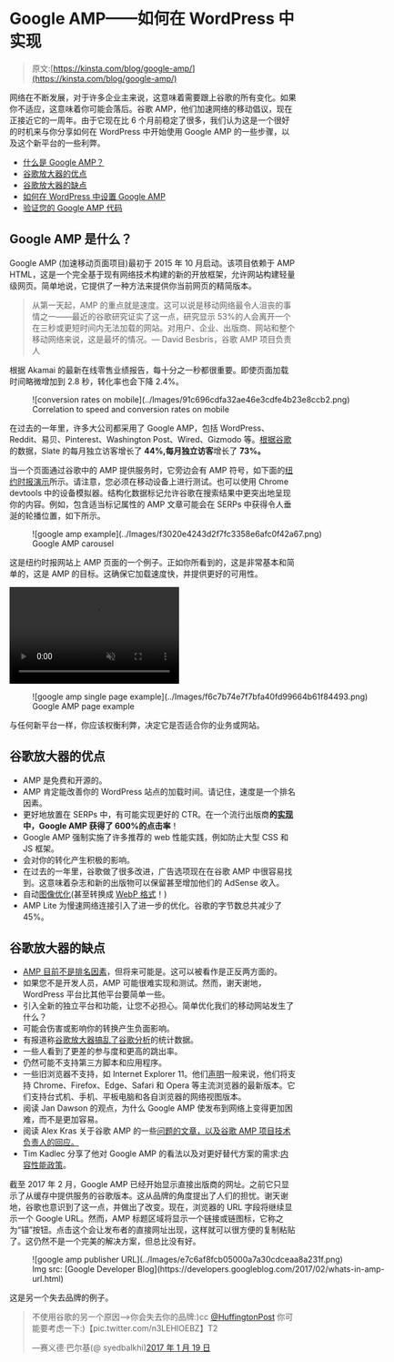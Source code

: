 # Google AMP——如何在 WordPress 中实现

> 原文:[https://kinsta.com/blog/google-amp/](https://kinsta.com/blog/google-amp/)

网络在不断发展，对于许多企业主来说，这意味着需要跟上谷歌的所有变化。如果你不适应，这意味着你可能会落后。谷歌 AMP，他们加速网络的移动倡议，现在正接近它的一周年。由于它现在比 6 个月前稳定了很多，我们认为这是一个很好的时机来与你分享如何在 WordPress 中开始使用 Google AMP 的一些步骤，以及这个新平台的一些利弊。

*   [什么是 Google AMP？](#google-amp)
*   [谷歌放大器的优点](#pros-google-amp)
*   [谷歌放大器的缺点](#cons-google-amp)
*   [如何在 WordPress 中设置 Google AMP](#setup-google-amp-wordpress)
*   [验证您的 Google AMP 代码](#validate-google-amp-code)

## Google AMP 是什么？

Google AMP (加速移动页面项目)最初于 2015 年 10 月启动。该项目依赖于 AMP HTML，这是一个完全基于现有网络技术构建的新的开放框架，允许网站构建轻量级网页。简单地说，它提供了一种方法来提供你当前网页的精简版本。

> 从第一天起，AMP 的重点就是速度。这可以说是移动网络最令人沮丧的事情之一——最近的谷歌研究证实了这一点，研究显示 53%的人会离开一个在三秒或更短时间内无法加载的网站。对用户、企业、出版商、网站和整个移动网络来说，这是最坏的情况。— David Besbris，谷歌 AMP 项目负责人

根据 Akamai 的最新在线零售业绩报告，每十分之一秒都很重要。即使页面加载时间略微增加到 2.8 秒，转化率也会下降 2.4%。

<figure id="attachment_11757" aria-describedby="caption-attachment-11757" style="width: 1437px" class="wp-caption aligncenter">![conversion rates on mobile](../Images/91c696cdfa32ae46e3cdfe4b23e8ccb2.png)

<figcaption id="caption-attachment-11757" class="wp-caption-text">Correlation to speed and conversion rates on mobile</figcaption>

</figure>

在过去的一年里，许多大公司都采用了 Google AMP，包括 WordPress、Reddit、易贝、Pinterest、Washington Post、Wired、Gizmodo 等。[根据谷歌](https://amphtml.wordpress.com/2016/10/07/amp-a-year-in-review/)的数据，Slate 的每月独立访客增长了 **44%,每月独立访客**增长了 **73%。**

当一个页面通过谷歌中的 AMP 提供服务时，它旁边会有 AMP 符号，如下面的[纽约时报演示](https://www.google.com/search?q=nyt&esrch=AcceleratedMobilePages::Preview,AcceleratedMobilePagesDesktop::Promo)所示。请注意，您必须在移动设备上进行测试。也可以使用 Chrome devtools 中的设备模拟器。结构化数据标记允许谷歌在搜索结果中更突出地呈现你的内容。例如，包含适当标记属性的 AMP 文章可能会在 SERPs 中获得令人垂涎的轮播位置，如下所示。

<figure id="attachment_7494" aria-describedby="caption-attachment-7494" style="width: 634px" class="wp-caption aligncenter">![google amp example](../Images/f3020e4243d2f7fc3358e6afc0f42a67.png)

<figcaption id="caption-attachment-7494" class="wp-caption-text">Google AMP carousel</figcaption>

</figure>

这是纽约时报网站上 AMP 页面的一个例子。正如你所看到的，这是非常基本和简单的，这是 AMP 的目标。这确保它加载速度快，并提供更好的可用性。

<link rel="stylesheet" href="https://kinsta.com/wp-content/themes/kinsta/dist/components/ctas/cta-mini.css?ver=2e932b8aba3918bfb818">

<aside class="sidebar-cta">

<form id="cta-mini-competition-form" class="cta-mini__content cta-mini__content--comparison" action="https://kinsta.com/kinsta-alternatives/" method="post"><video src="https://kinsta.com/wp-content/themes/kinsta/images/components/sidebar-cta/podium.mp4" loading="lazy" width="298" height="170" aria-hidden="true" loop="true" autoplay="true" playsinline="true" muted="true" disablepictureinpicture="true"><label for="cta-mini-competitors">See how Kinsta stacks up against the competition.</label> <select name="cta-mini-competitors" id="cta-mini-competitors"><option value="">Select your provider</option> <option value="https://kinsta.com/wp-engine-alternative/">WP Engine</option> <option value="https://kinsta.com/siteground-alternative/">SiteGround</option> <option value="https://kinsta.com/godaddy-alternative/">GoDaddy</option> <option value="https://kinsta.com/bluehost-alternative/">Bluehost</option> <option value="https://kinsta.com/flywheel-hosting-alternative/">Flywheel</option> <option value="https://kinsta.com/hostgator-alternative/">HostGator</option> <option value="https://kinsta.com/cloudways-alternative/">Cloudways</option> <option value="https://kinsta.com/aws-alternative/">AWS</option> <option value="https://kinsta.com/digitalocean-alternative/">Digital Ocean</option> <option value="https://kinsta.com/dreamhost-alternative/">DreamHost</option> <option value="https://kinsta.com/kinsta-alternatives/">Other</option></select> <button class="button" type="submit" data-track-ga-category="sidebar-cta" data-track-ga-label="variation_comparison">Compare</button></video></form>

</aside>

<figure id="attachment_7495" aria-describedby="caption-attachment-7495" style="width: 634px" class="wp-caption aligncenter">![google amp single page example](../Images/f6c7b74e7f7bfa40fd99664b61f84493.png)

<figcaption id="caption-attachment-7495" class="wp-caption-text">Google AMP page example</figcaption>

</figure>

与任何新平台一样，你应该权衡利弊，决定它是否适合你的业务或网站。

## 谷歌放大器的优点

*   AMP 是免费和开源的。
*   AMP 肯定能改善你的 WordPress 站点的加载时间。请记住，速度是一个排名因素。
*   更好地放置在 SERPs 中，有可能实现更好的 CTR。在一个流行出版商**的[实现](https://www.ampproject.org/case-studies/plista/)中，Google AMP 获得了 600%的点击率**！
*   Google AMP 强制实施了许多推荐的 web 性能实践，例如防止大型 CSS 和 JS 框架。
*   会对你的转化产生积极的影响。
*   在过去的一年里，谷歌做了很多改进，广告选项现在在谷歌 AMP 中很容易找到。这意味着杂志和新的出版物可以保留甚至增加他们的 AdSense 收入。
*   自动[图像优化](https://developers.googleblog.com/2017/01/google-amp-cache-amp-lite-and-need-for.html)(甚至转换成 [WebP 格式](https://kinsta.com/blog/webp/)！)
*   AMP Lite 为慢速网络连接引入了进一步的优化。谷歌的字节数总共减少了 45%。

## 谷歌放大器的缺点

*   [AMP 目前不是排名因素](https://www.searchenginejournal.com/will-amp-become-ranking-signal/171722/)，但将来可能是。这可以被看作是正反两方面的。
*   如果您不是开发人员，AMP 可能很难实现和测试。然而，谢天谢地，WordPress 平台比其他平台要简单一些。
*   引入全新的独立平台和功能，让您不必担心。简单优化我们的移动网站发生了什么？
*   可能会伤害或影响你的转换产生负面影响。
*   有报道称[谷歌放大器搞乱了](http://searchengineland.com/using-amp-known-bug-probably-screwing-google-analytics-270466)[谷歌分析](https://kinsta.com/blog/how-to-use-google-analytics/)的统计数据。
*   一些人看到了更差的参与度和更高的跳出率。
*   仍然可能不支持第三方脚本和应用程序。
*   一些旧浏览器不支持，如 Internet Explorer 11。他们[声明](https://github.com/ampproject/amphtml/blob/master/DEVELOPING.md#supported-browsers)一般来说，他们将支持 Chrome、Firefox、Edge、Safari 和 Opera 等主流浏览器的最新版本。它们支持台式机、手机、平板电脑和各自浏览器的网络视图版本。
*   阅读 Jan Dawson 的观点，为什么 Google AMP 使发布到网络上变得更加困难，而不是更加容易。
*   阅读 Alex Kras 关于谷歌 AMP 的一些[问题的文章，以及谷歌 AMP 项目技术负责人的回应。](https://www.alexkras.com/google-may-be-stealing-your-mobile-traffic/)
*   Tim Kadlec 分享了他对 Google AMP 的看法以及对更好替代方案的需求:[内容性能政策](https://timkadlec.com/2016/02/a-standardized-alternative-to-amp/)。

截至 2017 年 2 月，Google AMP 已经开始显示直接出版商的网址。之前它只显示了从缓存中提供服务的谷歌版本。这从品牌的角度提出了人们的担忧。谢天谢地，谷歌也意识到了这一点，并做出了改变。现在，浏览器的 URL 字段将继续显示一个 Google URL。然而，AMP 标题区域将显示一个链接或链图标，它称之为“锚”按钮。点击这个会让发布者的直接网址出现，这样就可以很方便的复制粘贴了。这仍然不是一个完美的解决方案，但总比没有好。

<figure id="attachment_9366" aria-describedby="caption-attachment-9366" style="width: 640px" class="wp-caption aligncenter">![google amp publisher URL](../Images/e7c6af8fcb05000a7a30cdceaa8a231f.png)

<figcaption id="caption-attachment-9366" class="wp-caption-text">Img src: [Google Developer Blog](https://developers.googleblog.com/2017/02/whats-in-amp-url.html)</figcaption>

</figure>

这是另一个失去品牌的例子。

> 不使用谷歌的另一个原因–>你会失去你的品牌:)cc [@HuffingtonPost](https://twitter.com/HuffingtonPost?ref_src=twsrc%5Etfw) 你可能要考虑一下:)【pic.twitter.com/n3LEHIOEBZ】T2
> 
> —赛义德·巴尔基(@ syedbalkhi)[2017 年 1 月 19 日](https://twitter.com/syedbalkhi/status/822069960734310400?ref_src=twsrc%5Etfw)